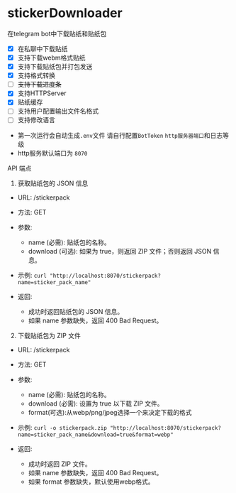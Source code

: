 # stickerDownloader
在telegram bot中下载贴纸和贴纸包

- [x] 在私聊中下载贴纸
- [x] 支持下载webm格式贴纸
- [x] 支持下载贴纸包并打包发送
- [x] 支持格式转换
- [ ] ~~支持下载进度条~~
- [x] 支持HTTPServer
- [x] 贴纸缓存
- [ ] 支持用户配置输出文件名格式
- [ ] 支持修改语言

- 第一次运行会自动生成`.env`文件 请自行配置`BotToken` `http服务器端口`和日志等级 
- http服务默认端口为 ``8070``

API 端点
1. 获取贴纸包的 JSON 信息
- URL: /stickerpack
- 方法: GET
- 参数:
  - name (必需): 贴纸包的名称。
  - download (可选): 如果为 true，则返回 ZIP 文件；否则返回 JSON 信息。
- 示例:
```curl "http://localhost:8070/stickerpack?name=sticker_pack_name"```

- 返回:
  - 成功时返回贴纸包的 JSON 信息。
  - 如果 name 参数缺失，返回 400 Bad Request。

2. 下载贴纸包为 ZIP 文件
- URL: /stickerpack
- 方法: GET
- 参数:
  - name (必需): 贴纸包的名称。
  - download (必需): 设置为 true 以下载 ZIP 文件。
  - format(可选):从webp/png/jpeg选择一个来决定下载的格式
- 示例:
```curl -o stickerpack.zip "http://localhost:8070/stickerpack?name=sticker_pack_name&download=true&format=webp"```

- 返回:
  - 成功时返回 ZIP 文件。
  - 如果 name 参数缺失，返回 400 Bad Request。
  - 如果 format 参数缺失，默认使用webp格式。
